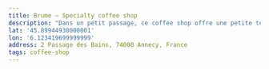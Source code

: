 ```yaml
---
title: Brume – Specialty coffee shop
description: "Dans un petit passage, ce coffee shop offre une petite terrasse et de bons petits café en tout genre."
lat: '45.89944930000001'
lon: '6.123419699999999'
address: 2 Passage des Bains, 74000 Annecy, France
tags: coffee-shop
---
```

